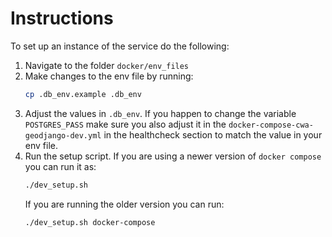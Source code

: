 # Instructions

To set up an instance of the service do the following:

1) Navigate to the folder `docker/env_files`
2) Make changes to the env file by running:
    ```bash
    cp .db_env.example .db_env
    ```
3) Adjust the values in `.db_env`. If you happen to change 
the variable `POSTGRES_PASS` make sure you also adjust it in
the `docker-compose-cwa-geodjango-dev.yml` in the healthcheck
section to match the value in your env file.
4) Run the setup script. If you are using a newer version of 
`docker compose` you can run it as:
    ```bash
    ./dev_setup.sh
    ```
    If you are running the older version you can run:
    ```bash
    ./dev_setup.sh docker-compose
    ```
